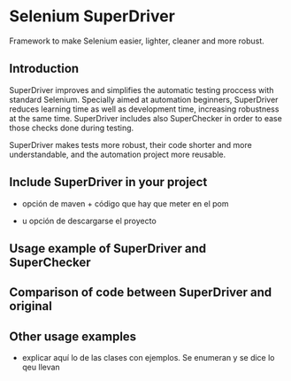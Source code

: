 # Selenium SuperDriver

Framework to make Selenium easier, lighter, cleaner and more robust.

## Introduction

SuperDriver improves and simplifies the automatic testing proccess with standard Selenium. Specially aimed at automation beginners, SuperDriver reduces learning time as well as development time, increasing robustness at the same time. SuperDriver includes also SuperChecker in order to ease those checks done during testing.

SuperDriver makes tests more robust, their code shorter and more understandable, and the automation project more reusable.


## Include SuperDriver in your project

- opción de maven + código que hay que meter en el pom

- u opción de descargarse el proyecto


## Usage example of SuperDriver and SuperChecker


## Comparison of code between SuperDriver and original


## Other usage examples

- explicar aquí lo de las clases con ejemplos. Se enumeran y se dice lo qeu llevan

